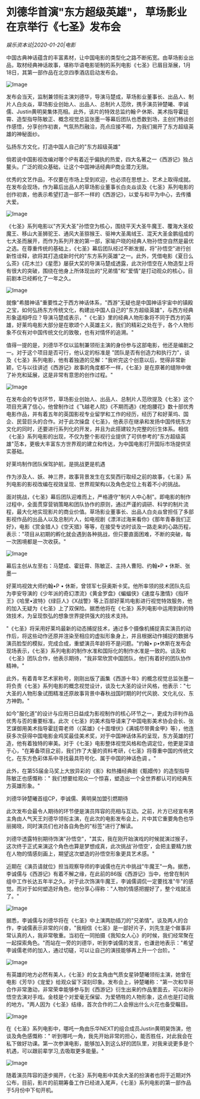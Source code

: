 # 刘德华首演"东方超级英雄"， 草场影业在京举行《七圣》发布会

*娱乐资本论|2020-01-20|电影*

中国古典神话蕴含的丰富素材，让中国电影的类型化之路不断拓宽。由草场影业出品，取材经典神话故事，堪称华语电影钜制的系列电影《七圣》已眉目渐展，1月18日，其第一部作品在北京四季酒店启动发布会。

![Image](https://p3.pstatp.com/large/pgc-image/8d8640497eab4d0aa9db063674f68011)

发布会当天，监制兼领衔主演刘德华，导演马楚成，草场影业董事长、出品人、制片人白炎焱，草场影业创始人、出品人、总制片人范欣，携手演员钟楚曦、李诚儒、Justin黄明昊集体亮相。此外，该片的特效总监约翰·P·休斯、美术指导霍廷霄、造型指导陈敏正、概念视觉总监张墨一等幕后团队也悉数到场，主创们畅谈创作感悟，分享创作初衷，气氛热烈融洽，亮点应接不暇，为我们揭开了东方超级英雄的神秘面纱。

弘扬东方文化，打造中国人自己的"东方超级英雄"

倘若说中国影视改编对哪个IP有着近乎偏执的热爱，四大名著之一《西游记》独占鳌头。广泛的观众基础，让这个中国神话经典IP商业潜力无限。

优秀的文艺作品，不仅要在市场上受到欢迎，也必须在思想上、艺术上取得成就。在发布会现场，作为幕后出品人的草场影业董事长白炎焱谈及《七圣》系列电影的创作初衷，他表示希望打造一部不一样的《西游记》，以爱与和平为中心，去传播大爱。

![Image](https://p3.pstatp.com/large/pgc-image/a5512ad970b04ac6bbf476fad0ac12b6)

《七圣》系列电影以"齐天大圣"孙悟空为核心，围绕平天大圣牛魔王、覆海大圣蛟魔王、移山大圣狮驼王、通风大圣猕猴王、驱神大圣禺绒王、混天大圣金鹏组成的七大圣而展开，而作为系列开发的第一部，家喻户晓的经典人物孙悟空自然是最优之选。在尊重传统的基础上，《七圣》幕后团队经过不断发掘，将"孙悟空"进行创新性诠释，欲将其打造成新时代的"东方系列英雄"之一。此外，凭借电影《夏日么么茶》《花木兰》《星愿》屡获大奖的导演马楚成透露，此次孙悟空在人物造型上将有很大的突破，围绕在他身上所体现出的"兄弟情"和"爱情"是打动观众的核心，目前剧本已经孵化了一年之久。

![Image](https://p3.pstatp.com/large/pgc-image/fa248fd27bab4a85a5e96cfb6ed7765d)

就像"希腊神话"重要性之于西方神话体系，"西游"无疑也是中国神话宇宙中的镇殿之宝，如何弘扬东方传统文化，构建出中国人自己的"东方超级英雄"，与西方经典形象遥相呼应？导演马楚成表示，"《七圣》里的经典人物形象将不同于西方的英雄，好莱坞电影大部分是在歌颂个人英雄主义，我们的精彩之处在于，各个人物形象不仅有对中国传统文化的致敬，也有对情怀的追溯。"

值得一提的是，刘德华不仅以监制兼领衔主演的身份参与这部电影，他还是编剧之一。对于这个项目是否可行，他认定的标准是 "团队是否有创造力和执行力"，谈及《七圣》系列电影，他有着独道的见解："我听完这个创意以后，觉得非常新颖，它与以往讲述《西游记》故事的角度都不一样，《七圣》是在原著的缝隙中做了补充和延展，这是非常有意思的创作过程。"

![Image](https://p3.pstatp.com/large/pgc-image/8ba244dc1e904ab1a22cec4aa7929803)

在发布会的专访环节，草场影业创始人、出品人、总制片人范欣提及《七圣》这个项目充满了信心，他曾制作过《飞越老人院》《不期而遇》《枪炮腰花》数十部优秀电影作品，并有着五年的英国影视专业留学和工作的经历，经历了和好莱坞、国企、民营巨头的合作。对于此次操盘《七圣》，他表示在继承和发扬中国传统东方文化的同时，还要进行系列化的开发，并且为此搭建较为完整的衍生体系。相信《七圣》系列电影的出现，不仅为整个影视行业提供了可供参考的"东方超级英雄"范本，更极大丰富东方世界观的建立和传达，为中国电影打开国际市场提供坚实基础。

好莱坞制作团队保驾护航，是挑战更是机遇

作为涉及人、妖、神三界，故事背景发生在玄奘西行取经之前的故事，《七圣》系列电影的影视改编在视效呈现、世界观架构以及角色定位上有着不小的挑战。

面对挑战，《七圣》幕后团队迎难而上，严格遵守"制片人中心制"。即电影的制作过程中，全面贯穿营销策略和团队协作的原则，通过严谨的调研、科学的制片流程，最大化地实现影片的商业价值。草场影业董事长、出品人白炎焱曾担任了多部影视作品的出品人以及总制片人，如电视剧《漂洋过海来看你》《那年青春我们正好》，电影《赏金猎人》《空天猎》等等，在接受专访时谈及一路走来的心路历程，表示："项目从初期的孵化就会遇到各种挑战，但只要直面困难，不断的突破，每一次困境都是一次收获。"

![Image](https://p3.pstatp.com/large/pgc-image/c8bfd64642184f13841663fb6153b9ab)

幕后主创从左至右：马楚成、霍廷霄、陈敏正、主持人曹阳、约翰•P • 休斯、张墨一

好莱坞视效大师约翰•P • 休斯，曾领军七获奥斯卡奖。他所率领的技术团队先后为李安导演的《少年派的奇幻漂流》《黄金罗盘》《蝙蝠侠》《速度与激情》《指环王》《哈里•波特》《绿巨人》《X战警》等上百部好莱坞电影进行视觉特效服务，他的加入无疑为《七圣》上了双保险。据悉他将在《七圣》系列电影中运用到新的特效技术，为呈现恢弘的想象世界提供强大的技术支持。

"《七圣》将采用好莱坞最新的动态捕捉技术，通过多个摄像机捕捉真实演员的动作后，将这些动作还原并渲染至相应的虚拟形象身上，并且根据动作捕捉的数据与演员脸型的模拟，完成合成，重塑演员年龄将不是问题。"约翰• p•休斯在发布会现场表示，《七圣》系列电影的制作水准和国际化的制作水准是一致的。谈及和《七圣》团队合作，他表示期待，"我非常欣赏中国团队，他们有着好的团队协作精神。"

此外，有着青年艺术家称号，刚刚出版了画集《西游十年》的概念视觉总监张墨一将负责《七圣》系列电影的概念视觉设计，谈及七大圣的设计风格，他表示："七大圣的人物形象试图精准还原故事背景中春秋战国时期的时代风貌、文化礼仪、东方神韵。"

如今"服化道"的设计与应用已日益成为影视制作的核心环节之一，更成为评判作品优秀与否的重要标准。此次《七圣》的美术指导请来了中国电影美术协会会长、张艺谋御用美术指导霍廷霄老师（《英雄》《十面埋伏》《满城尽带黄金甲》等），他连获多次获得中国电影金鸡奖最佳美术奖，对于中国神话体系的呈现，东方英雄的打造，他有着独特的审美。对于《七圣》电影整体视觉风格和色调定位，他更是深谙于心，"在筹备项目之前，我们作了大量的资料考研，《七圣》将尊重中国的传统文化，在东方色彩体系中寻找最具符号化、属于中国的神话色调 。"

此外，在第55届金马奖上大放异彩的《影》和热播经典剧《甄嬛传》的造型指导陈敏正也感慨称：" 我们想要给观众一个惊喜，塑造出一个全世界都认可的经典东方英雄形象。"

刘德华钟楚曦首组CP，李诚儒、黄明昊加盟引燃期待

此次发布会最令人期待的环节便是演员阵容的亮相与互动。之前，片方已经宣布男主角由人气天王刘德华领衔主演，在此次的电影发布会上，片中其它重要角色也华丽揭晓，同时演员们也对各自角色的"标签"进行了解读。

刘德华透露特别期待饰演"孙悟空"，"其实，我在刚开始演戏的时候就演过猴子，这次终于正式来演这个角色也算是梦想成真，此次挑战'孙悟空'，会把主要精力放在人物的情感刻画上，期望这次塑造的孙悟空形象更具艺术感。"

近期在《演员请就位》担当观察导师的李诚儒也在片中挑战"牛魔王"一角。据悉，李诚儒与《西游记》有着不解之缘，在此前的86版《西游记》当中，他曾在制片组中工作长达五年半之久。对于此次饰演牛魔王，李诚儒调侃一定要找准"牛"的感觉。而对于如何塑造好角色，他分享心得称："人物的情感把握好了，整个戏就活了。"

![Image](https://p3.pstatp.com/large/pgc-image/404475c50dac40579a0d62624afbea8b)

据悉，李诚儒与刘德华将在《七圣》中上演两肋插刀的"兄弟情"。谈及两人的合作，李诚儒表示非常的兴奋，"我相信《七圣》是一部好片子，刘先生是个做事非常认真的人，我非常敬重。当初在一同拍摄《我知女人心》的时候，我们经常聚在一起探索角色。"而站在一旁的刘德华，听到李诚儒的发言，也谦逊地表示："希望李诚儒老师的加入，通过切磋，可以让自己的演技能够再上升一个台阶。"

![Image](https://p3.pstatp.com/large/pgc-image/adb3822d63ac411a857b11d3d7261a1b)

有英雄的地方必然有美人，《七圣》的女主角由气质女星钟楚曦领衔主演，她曾在电影《芳华》《宠爱》给观众留下深刻印象。发布会上，钟楚曦称："第一次和华哥合作非常激动，非常荣幸能够参与到《西游记》衍生出来的作品里面去，可以和孙悟空去演对手戏。金枝是个对爱毫无保留、为爱牺牲的人物形象，这点也是打动我的地方。"两人因为《七圣》结缘，首次合作的二人会擦出什么火花也备受瞩目。

![Image](https://p3.pstatp.com/large/pgc-image/c43eacd65ec04cc99c9c0e73840bbf84)

在《七圣》系列电影中，哪吒一角由乐华NEXT的组合成员Justin黄明昊饰演，他谈及角色感慨称：" 听到哪吒一角，我先开始非常的担心，能否胜任，对此我会在私下做好功课。第一次参演电影，能够加入到这么好的团队里，对我来说更多是个机遇，可以跟前辈学习,去吸取更多能量。"

![Image](https://p3.pstatp.com/large/pgc-image/ad1a708c0ac34a0faa8a6983c5582705)

随着演员阵容的逐步揭开，《七圣》系列电影中其余大圣的扮演者也将于近期对外公布，目前，影片的前期筹备工作已经进入尾声，《七圣》系列电影的第一部作品于5月份中下旬开机。

